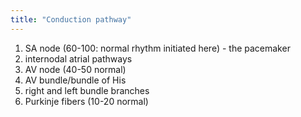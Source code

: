 ```yaml
---
title: "Conduction pathway"
---
```

1) SA node (60-100: normal rhythm initiated here) - the pacemaker 
2) internodal atrial pathways
3) AV node (40-50 normal)
4) AV bundle/bundle of His
5) right and left bundle branches
6) Purkinje fibers (10-20 normal)

